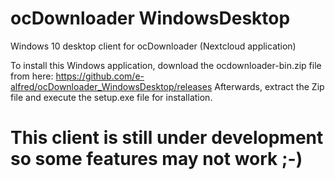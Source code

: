 # ocDownloader WindowsDesktop
Windows 10 desktop client for ocDownloader (Nextcloud application)

To install this Windows application, download the ocdownloader-bin.zip file from here: https://github.com/e-alfred/ocDownloader_WindowsDesktop/releases
Afterwards, extract the Zip file and execute the setup.exe file for installation.

# This client is still under development so some features may not work ;-)
